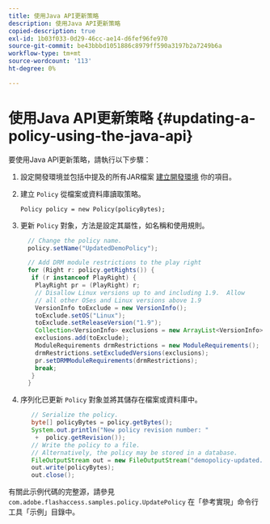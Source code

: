 ```yaml
---
title: 使用Java API更新策略
description: 使用Java API更新策略
copied-description: true
exl-id: 1b03f033-0d29-46cc-ae14-d6fef96fe970
source-git-commit: be43bbbd1051886c8979ff590a3197b2a7249b6a
workflow-type: tm+mt
source-wordcount: '113'
ht-degree: 0%

---
```


# 使用Java API更新策略 {#updating-a-policy-using-the-java-api}

要使用Java API更新策略，請執行以下步驟：

1. 設定開發環境並包括中提及的所有JAR檔案 [建立開發環境](../../aaxs-protecting-content/content-setting-up-the-sdk/content-setting-up-the-dev-env.md) 你的項目。
1. 建立 `Policy` 從檔案或資料庫讀取策略。

   ```
   Policy policy = new Policy(policyBytes);
   ```

1. 更新 `Policy` 對象，方法是設定其屬性，如名稱和使用規則。

   ```java
     // Change the policy name.  
     policy.setName("UpdatedDemoPolicy");  
   
     // Add DRM module restrictions to the play right  
     for (Right r: policy.getRights()) {  
      if (r instanceof PlayRight) {  
       PlayRight pr = (PlayRight) r;  
       // Disallow Linux versions up to and including 1.9.  Allow  
       // all other OSes and Linux versions above 1.9  
       VersionInfo toExclude = new VersionInfo();  
       toExclude.setOS("Linux");  
       toExclude.setReleaseVersion("1.9");  
       Collection<VersionInfo> exclusions = new ArrayList<VersionInfo>();  
       exclusions.add(toExclude);  
       ModuleRequirements drmRestrictions = new ModuleRequirements();  
       drmRestrictions.setExcludedVersions(exclusions);  
       pr.setDRMModuleRequirements(drmRestrictions);  
       break;  
      }  
     }
   ```

1. 序列化已更新 `Policy` 對象並將其儲存在檔案或資料庫中。

   ```java
      // Serialize the policy.  
      byte[] policyBytes = policy.getBytes();  
      System.out.println("New policy revision number: "  
       +  policy.getRevision());      
      // Write the policy to a file.   
      // Alternatively, the policy may be stored in a database.  
      FileOutputStream out = new FileOutputStream("demopolicy-updated.pol");  
      out.write(policyBytes);  
      out.close(); 
   ```

有關此示例代碼的完整源，請參見 `com.adobe.flashaccess.samples.policy.UpdatePolicy` 在「參考實現」命令行工具「示例」目錄中。
